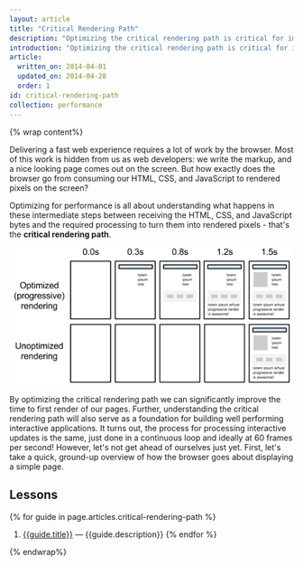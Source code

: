 ```yaml
---
layout: article
title: "Critical Rendering Path"
description: "Optimizing the critical rendering path is critical for improving performance of our pages: our goal is to prioritize and display the content that relates to the primary action the user wants to take on a page."
introduction: "Optimizing the critical rendering path is critical for improving performance of our pages: our goal is to prioritize and display the content that relates to the primary action the user wants to take on a page."
article:
  written_on: 2014-04-01
  updated_on: 2014-04-28
  order: 1
id: critical-rendering-path
collection: performance
---
```

{% wrap content%}

<style>
  img, video, object {
    max-width: 100%;
  }

  img.center {
    display: block;
    margin-left: auto;
    margin-right: auto;
  }
</style>

Delivering a fast web experience requires a lot of work by the browser. Most of this work is hidden from us as web developers: we write the markup, and a nice looking page comes out on the screen. But how exactly does the browser go from consuming our HTML, CSS, and JavaScript to rendered pixels on the screen?

Optimizing for performance is all about understanding what happens in these intermediate steps between receiving the HTML, CSS, and JavaScript bytes and the required processing to turn them into rendered pixels - that's the **critical rendering path**.

<img src="images/progressive-rendering.png" class="center" alt="progressive page rendering">

By optimizing the critical rendering path we can significantly improve the time to first render of our pages. Further, understanding the critical rendering path will also serve as a foundation for building well performing interactive applications. It turns out, the process for processing interactive updates is the same, just done in a continuous loop and ideally at 60 frames per second! However, let's not get ahead of ourselves just yet. First, let's take a quick, ground-up overview of how the browser goes about displaying a simple page.

## Lessons

{% for guide in page.articles.critical-rendering-path %}
1. [{{guide.title}}]({{site.baseurl}}{{guide.url}}) &mdash;
{{guide.description}}
{% endfor %}

{% endwrap%}
